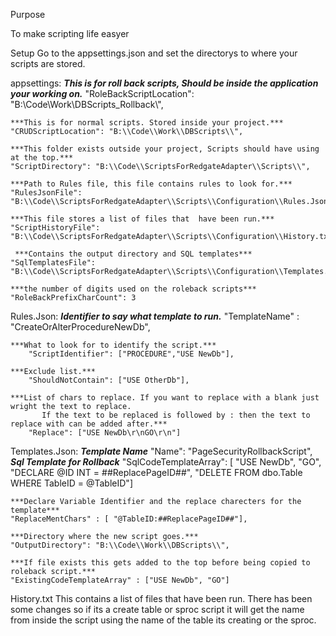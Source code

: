 Purpose

To make scripting life easyer

Setup
Go to the appsettings.json and set the directorys to where your scripts are stored.

  appsettings:
  ***This is for roll back scripts, Should be inside the application your working on.***
    "RoleBackScriptLocation": "B:\\Code\\Work\\DBScripts_Rollback\\",
    
    ***This is for normal scripts. Stored inside your project.***
    "CRUDScriptLocation": "B:\\Code\\Work\\DBScripts\\",
    
    ***This folder exists outside your project, Scripts should have using at the top.***
    "ScriptDirectory": "B:\\Code\\ScriptsForRedgateAdapter\\Scripts\\",
    
    ***Path to Rules file, this file contains rules to look for.*** 
    "RulesJsonFile": "B:\\Code\\ScriptsForRedgateAdapter\\Scripts\\Configuration\\Rules.Json",
    
    ***This file stores a list of files that  have been run.***
    "ScriptHistoryFile": "B:\\Code\\ScriptsForRedgateAdapter\\Scripts\\Configuration\\History.txt",
    
     ***Contains the output directory and SQL templates***
    "SqlTemplatesFile": "B:\\Code\\ScriptsForRedgateAdapter\\Scripts\\Configuration\\Templates.Json",
    
    ***the number of digits used on the roleback scripts***
    "RoleBackPrefixCharCount": 3                                                                              

  Rules.Json:
  	***Identifier to say what template to run.***
        "TemplateName" : "CreateOrAlterProcedureNewDb",
	
	***What to look for to identify the script.*** 
        "ScriptIdentifier": ["PROCEDURE","USE NewDb"],
	
	***Exclude list.***
        "ShouldNotContain": ["USE OtherDb"],
	
	***List of chars to replace. If you want to replace with a blank just wright the text to replace.
           If the text to be replaced is followed by : then the text to replace with can be added after.***
        "Replace": ["USE NewDb\r\nGO\r\n"]                             

  Templates.Json:
  	***Template Name***
        "Name": "PageSecurityRollbackScript",                                                                                                   ***Sql Template for Rollback***
	"SqlCodeTemplateArray": [ "USE NewDb",
				 "GO",
				 "DECLARE @ID INT = ##ReplacePageID##",
				 "DELETE FROM dbo.Table WHERE TableID = @TableID"]
				 
	***Declare Variable Identifier and the replace charecters for the template***
	"ReplaceMentChars" : [ "@TableID:##ReplacePageID##"],                             
	
	***Directory where the new script goes.***
	"OutputDirectory": "B:\\Code\\Work\\DBScripts\\",
	
	***If file exists this gets added to the top before being copied to roleback script.***
	"ExistingCodeTemplateArray" : ["USE NewDb", "GO"]                           

  History.txt This contains a list of files that have been run. There has been some changes so if its a create table or sproc script it will get the name from inside the script using the name of the table its creating or the sproc.
